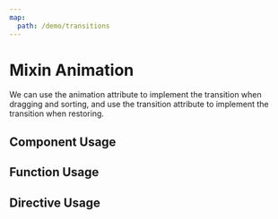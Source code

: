 ```yaml
---
map:
  path: /demo/transitions
---
```

# Mixin Animation

We can use the animation attribute to implement the transition when dragging and sorting, and use the transition attribute to implement the transition when restoring.

## Component Usage

<demo src="./demo.vue"
title="Component Composition Transition"
desc="After dragging, click Restore to view the effect">
</demo>

## Function Usage

<demo src="./function.vue"
title="Combining transitions using function"
desc="After dragging, click Restore to view the effect">
</demo>

## Directive Usage
<demo src="./directive.vue"
title="Implemented using directive"
desc="After dragging, click Restore to view the effect">
</demo>
